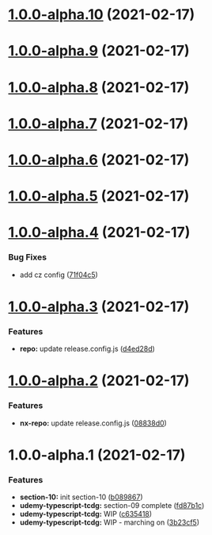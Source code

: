 # [1.0.0-alpha.10](https://github.com/MHacker9404/nx-repo/compare/v1.0.0-alpha.9...v1.0.0-alpha.10) (2021-02-17)

# [1.0.0-alpha.9](https://github.com/MHacker9404/nx-repo/compare/v1.0.0-alpha.8...v1.0.0-alpha.9) (2021-02-17)

# [1.0.0-alpha.8](https://github.com/MHacker9404/nx-repo/compare/v1.0.0-alpha.7...v1.0.0-alpha.8) (2021-02-17)

# [1.0.0-alpha.7](https://github.com/MHacker9404/nx-repo/compare/v1.0.0-alpha.6...v1.0.0-alpha.7) (2021-02-17)

# [1.0.0-alpha.6](https://github.com/MHacker9404/nx-repo/compare/v1.0.0-alpha.5...v1.0.0-alpha.6) (2021-02-17)

# [1.0.0-alpha.5](https://github.com/MHacker9404/nx-repo/compare/v1.0.0-alpha.4...v1.0.0-alpha.5) (2021-02-17)

# [1.0.0-alpha.4](https://github.com/MHacker9404/nx-repo/compare/v1.0.0-alpha.3...v1.0.0-alpha.4) (2021-02-17)


### Bug Fixes

* add cz config ([71f04c5](https://github.com/MHacker9404/nx-repo/commit/71f04c5a409d715a1331a9c25bfa31404a9c195e))

# [1.0.0-alpha.3](https://github.com/MHacker9404/nx-repo/compare/v1.0.0-alpha.2...v1.0.0-alpha.3) (2021-02-17)


### Features

* **repo:** update release.config.js ([d4ed28d](https://github.com/MHacker9404/nx-repo/commit/d4ed28df52048c1ecd3aac9693d5059161a9262e))

# [1.0.0-alpha.2](https://github.com/MHacker9404/nx-repo/compare/v1.0.0-alpha.1...v1.0.0-alpha.2) (2021-02-17)


### Features

* **nx-repo:** update release.config.js ([08838d0](https://github.com/MHacker9404/nx-repo/commit/08838d07c64bcf4714ec786aa21a626340797f45))

# 1.0.0-alpha.1 (2021-02-17)


### Features

* **section-10:** init section-10 ([b089867](https://github.com/MHacker9404/nx-repo/commit/b089867306cb01617bf9f37d681500aae4652938))
* **udemy-typescript-tcdg:** section-09 complete ([fd87b1c](https://github.com/MHacker9404/nx-repo/commit/fd87b1c1d72aa2e7bd3caadef40a1db5e80cbd94))
* **udemy-typescript-tcdg:** WIP ([c635418](https://github.com/MHacker9404/nx-repo/commit/c635418f49127045db11dd7ce93de74b75d5176b))
* **udemy-typescript-tcdg:** WIP - marching on ([3b23cf5](https://github.com/MHacker9404/nx-repo/commit/3b23cf5d0d2c7e513b3a4540735765b575316338))
